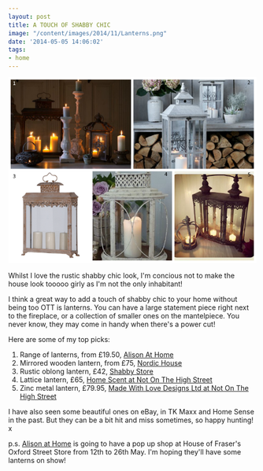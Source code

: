 ```yaml
---
layout: post
title: A TOUCH OF SHABBY CHIC
image: "/content/images/2014/11/Lanterns.png"
date: '2014-05-05 14:06:02'
tags:
- home
---
```


![](/content/images/2014/May/Lanterns.png)

Whilst I love the rustic shabby chic look, I'm concious not to make the house look tooooo girly as I'm not the only inhabitant!

I think a great way to add a touch of shabby chic to your home without being too OTT is lanterns. You can have a large statement piece right next to the fireplace, or a collection of smaller ones on the mantelpiece. You never know, they may come in handy when there's a power cut!

Here are some of my top picks:

1) Range of lanterns, from £19.50, <a href="http://www.alisonathome.com/catalogsearch/result/?cat=0&q=lanterns" target="_blank">Alison At Home</a>
2) Mirrored wooden lantern, from £75, <a href="http://www.nordichouse.co.uk/mirrored-wooden-lantern-p-1338.html" target="_blank">Nordic House</a>
3) Rustic oblong lantern, £42, <a href="http://shabbystore.co.uk/rustic-oblong-lantern.html" target="_blank">Shabby Store</a>
4) Lattice lantern, £65, <a href="http://www.notonthehighstreet.com/homescent/product/cream-lattice-lantern" target="_blank">Home Scent at Not On The High Street</a>
5) Zinc metal lantern, £79.95, <a href="http://www.notonthehighstreet.com/madewithlovecardboutique/product/rustic-finished-lantern" target="_blank">Made With Love Designs Ltd at Not On The High Street</a>

I have also seen some beautiful ones on eBay, in TK Maxx and Home Sense in the past. But they can be a bit hit and miss sometimes, so happy hunting! x

p.s. <a href="http://www.alisonathome.com/get-inspired/pop-at-hof/" target="_blank">Alison at Home</a> is going to have a pop up shop at House of Fraser's Oxford Street Store from 12th to 26th May. I'm hoping they'll have some lanterns on show!
